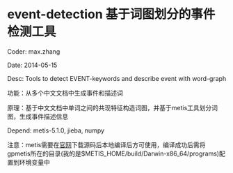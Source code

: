 event-detection 
基于词图划分的事件检测工具
===============

Coder:	max.zhang

Date:	2014-05-15

Desc:	Tools to detect EVENT-keywords and describe event with word-graph

功能：从多个中文文档中生成事件和描述词

原理：基于中文文档中单词之间的共现特征构造词图，并基于metis工具划分词图，生成事件描述信息

Depend:	metis-5.1.0, jieba, numpy

注意：metis需要在[官网](http://glaros.dtc.umn.edu/gkhome/metis/metis/download)下载源码后本地编译后方可使用，编译成功后需将gpmetis所在的目录(我的是$METIS_HOME/build/Darwin-x86_64/programs)配置到环境变量中
